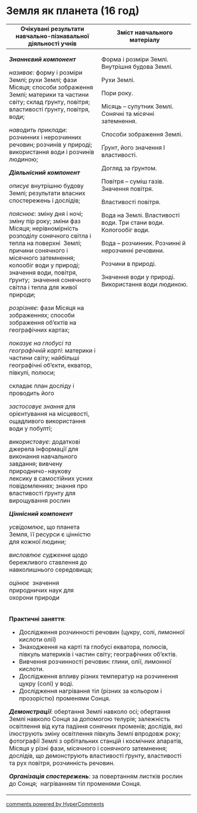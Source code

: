 <div id="hypercomments_widget" class="js-hypercomments-widget invisible"></div>

# Земля як планета (16 год)

<table>
  <tr>
    <td width="50%" align="center"><b>Очікувані результати навчально-пізнавальної діяльності учнів</b></td>
    <td width="50%" align="center"><b>Зміст навчального матеріалу</b></td>
  </tr>
<tbody>
  <tr>
    <td width="50%" style="vertical-align:top !important;">
<p><strong><em>Знаннєвий компонент</em></strong></p>
<p><em>називає</em>: форму і розміри Землі; рухи Землі; фази Місяця; способи зображення Землі; материки та частини світу; склад ґрунту, повітря; властивості ґрунту, повітря, води; &nbsp;</p>
<p><em>наводить приклади</em>: розчинних і нерозчинних речовин; розчинів у природі; використання води і розчинів людиною;</p>
<p><strong><em>Діяльнісний компонент</em></strong></p>
<p><em>описує </em>внутрішню будову Землі; результати власних спостережень і дослідів;</p>
<p><em>пояснює</em>: зміну дня і ночі; зміну пір року; зміни фаз Місяця; нерівномірність розподілу сонячного світла і тепла на поверхні &nbsp;Землі; причини сонячного і місячного затемнення; колообіг води у природі; значення води, повітря, ґрунту; <em>&nbsp;</em>значення сонячного світла і тепла для живої природи;</p>
<p><em>розрізняє</em>: фази Місяця на зображеннях; способи зображення об&rsquo;єктів на географічних картах;</p>
<p><em>показує на глобусі та географічній карті</em>: материки і частини світу; найбільші географічні об&rsquo;єкти, екватор, півкулі, полюси;</p>
<p>складає план досліду і проводить його</p>
<p><em>застосовує</em> <em>знання </em>для орієнтування на місцевості, ощадливого використання води у побулті;</p>
<p><em>використовує</em>: додаткові джерела інформації для виконання навчального завдання; вивчену природничо-наукову лексику в самостійних усних повідомленнях; знання про властивості ґрунту для вирощування рослин</p>
<p><strong><em>Ціннісний компонент</em></strong></p>
<p><em>усвідомлює</em>, що планета Земля, її ресурси є цінністю для кожної людини;</p>
<p><em>висловлює судження</em> щодо бережливого ставлення до навколишнього середовища;</p>
<p><em>оцінює</em> <em>&nbsp;</em>значення природничих наук для охорони природи</p>
</td>
    <td width="50%" style="vertical-align:top !important;">
<p>Форма і розміри Землі. Внутрішня будова Землі.</p>
<p>Рухи Землі.</p>
<p>Пори року.</p>
<p>Місяць &ndash; супутник Землі. Сонячні та місячні затемнення.</p>
<p>Способи зображення Землі.</p>
<p>Ґрунт, його значення І властивості.</p>
<p>Догляд за ґрунтом. &nbsp;&nbsp;</p>
<p>Повітря &ndash; суміш газів. Значення повітря. &nbsp;</p>
<p>Властивості повітря.</p>
<p>Вода на Землі. Властивості води. Три стани води. Кологообіг води.</p>
<p>Вода &ndash; розчинник. Розчинні й нерозчинні речовини.</p>
<p>Розчини в природі.</p>
<p>Значення води у природі. Використання води людиною.</p>
</td>
  </tr>
    <tr>
    <td style="vertical-align:top !important;" colspan="2">
<p><strong>Практичні заняття</strong>:<strong> &nbsp;</strong></p>
<ul>
<li>Дослідження розчинності речовин (цукру, солі, лимонної кислоти олії)</li>
<li>Знаходження на карті та глобусі екватора, полюсів, півкуль материків і частин світу; географічних об&rsquo;єктів.</li>
<li>Вивчення розчинності речовин: глини, олії, лимонної кислоти.</li>
<li>Дослідження впливу різних температур на розчинення цукру (солі) у воді.</li>
<li>Дослідження нагрівання тіл (різних за кольором і прозорістю) променями Сонця.</li>
</ul>
<p><strong><em>Демонстрації</em></strong>: обертання Землі навколо осі; обертання Землі навколо Сонця за допомогою телурія; залежність освітлення від кута падіння сонячних променів; дослідів, які ілюструють зміну освітлення півкуль Землі впродовж року; фотографії Землі з орбітальних станцій і космічних апаратів, Місяця у різні фази, місячного і сонячного затемнення; дослідів, що демонструють властивості ґрунту, властивості та рух повітря, розчинність речовин.</p>
<p><strong><em>Організація спостережень</em></strong>: за повертанням листків рослин до Сонця; &nbsp;нагріванням тіл променями Сонця.</p>
</td>
  </tr>
</tbody>
</table>

<div class="js-hypercomments-container">
<a href="http://hypercomments.com" class="hc-link" title="comments widget">comments powered by HyperComments</a>
</div>